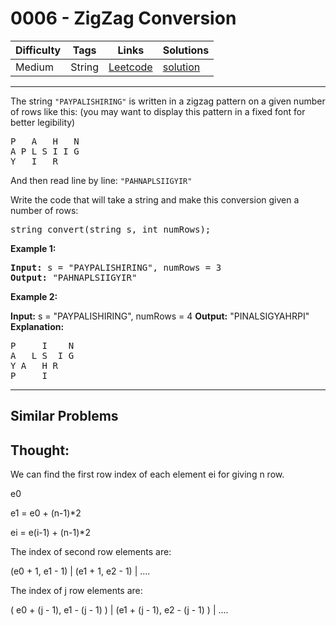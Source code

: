 # 0006 - ZigZag Conversion

Difficulty  | Tags | Links | Solutions
----------- | ---- | ----- | -----
Medium | String | [Leetcode](https://leetcode.com/problems/zigzag-conversion) | [solution](https://leetcode.com/problems/zigzag-conversion/solution/)

-----------

<p>The string <code>&quot;PAYPALISHIRING&quot;</code> is written in a zigzag pattern on a given number of rows like this: (you may want to display this pattern in a fixed font for better legibility)</p>

<pre>
P   A   H   N
A P L S I I G
Y   I   R
</pre>

<p>And then read line by line: <code>&quot;PAHNAPLSIIGYIR&quot;</code></p>

<p>Write the code that will take a string and make this conversion given a number of rows:</p>

<pre>
string convert(string s, int numRows);</pre>

<p><strong>Example 1:</strong></p>

<pre>
<strong>Input:</strong> s = &quot;PAYPALISHIRING&quot;, numRows = 3
<strong>Output:</strong> &quot;PAHNAPLSIIGYIR&quot;
</pre>

<p><strong>Example 2:</strong></p>

<strong>Input:</strong> s = &quot;PAYPALISHIRING&quot;, numRows =&nbsp;4
<strong>Output:</strong>&nbsp;&quot;PINALSIGYAHRPI&quot;
<strong>Explanation:</strong>

<pre>
P     I    N
A   L S  I G
Y A   H R
P     I
</pre>
-----------


## Similar Problems




## Thought:

We can find the first row index of each element ei for giving n row.

e0

e1 = e0 + (n-1)*2

ei = e(i-1) +  (n-1)*2

The index of second row elements are:

(e0 + 1, e1 - 1) | (e1 + 1, e2 - 1) | ….

The index of j row elements are:

( e0 + (j - 1), e1 - (j - 1) ) | (e1 + (j - 1), e2 - (j - 1) ) | ….